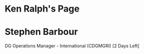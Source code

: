 # Ken Ralph's Page




# Stephen Barbour


DG Operations Manager - International (CDGMGRI) [2 Days Left]



